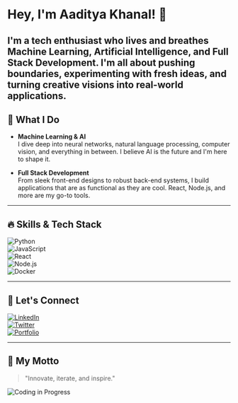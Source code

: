# Hey, I'm Aaditya Khanal! 👋

I'm a tech enthusiast who lives and breathes **Machine Learning**, **Artificial Intelligence**, and **Full Stack Development**. I'm all about pushing boundaries, experimenting with fresh ideas, and turning creative visions into real-world applications.
---
## 🚀 What I Do

- **Machine Learning & AI**  
  I dive deep into neural networks, natural language processing, computer vision, and everything in between. I believe AI is the future and I'm here to shape it.

- **Full Stack Development**  
  From sleek front-end designs to robust back-end systems, I build applications that are as functional as they are cool. React, Node.js, and more are my go-to tools.
  
---

## 🔥 Skills & Tech Stack

![Python](https://img.shields.io/badge/Python-3776AB?logo=python&logoColor=white)  
![JavaScript](https://img.shields.io/badge/JavaScript-F7DF1E?logo=javascript&logoColor=black)  
![React](https://img.shields.io/badge/React-20232A?logo=react&logoColor=61DAFB)  
![Node.js](https://img.shields.io/badge/Node.js-339933?logo=nodedotjs&logoColor=white)  
![Docker](https://img.shields.io/badge/Docker-2496ED?logo=docker&logoColor=white)  

---

## 🤙 Let's Connect

[![LinkedIn](https://img.shields.io/badge/LinkedIn-connect-blue?logo=linkedin)](https://www.linkedin.com/in/yourusername)  
[![Twitter](https://img.shields.io/badge/Twitter-follow-1DA1F2?logo=twitter)](https://twitter.com/yourusername)  
[![Portfolio](https://img.shields.io/badge/Portfolio-visit-orange)](https://yourwebsite.com)

---

## 🌟 My Motto

> "Innovate, iterate, and inspire."

![Coding in Progress](https://media.giphy.com/media/26BRv0ThflsHCqDrG/giphy.gif)
